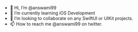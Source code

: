 - 👋 Hi, I’m @answami99
- 🌱 I’m currently learning iOS Development
- 💞️ I’m looking to collaborate on any SwiftUI or UIKit projects.
- 📫 How to reach me @answami99 on twitter.

<!---
answami99/answami99 is a ✨ special ✨ repository because its `README.md` (this file) appears on your GitHub profile.
You can click the Preview link to take a look at your changes.
--->
